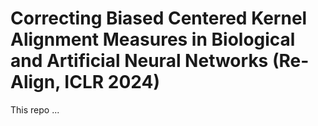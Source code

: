 # Correcting Biased Centered Kernel Alignment Measures in Biological and Artificial Neural Networks (Re-Align, ICLR 2024)

This repo ...
